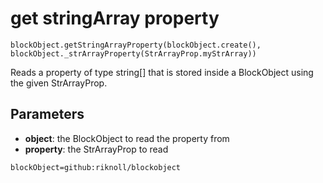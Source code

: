 # get stringArray property

```sig
blockObject.getStringArrayProperty(blockObject.create(), blockObject._strArrayProperty(StrArrayProp.myStrArray))
```

Reads a property of type string[] that is stored inside a BlockObject using the given StrArrayProp.

## Parameters

* **object**: the BlockObject to read the property from
* **property**: the StrArrayProp to read

```package
blockObject=github:riknoll/blockobject
```
